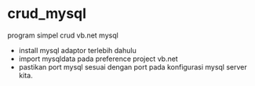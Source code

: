 # crud_mysql
program simpel crud vb.net mysql

- install mysql adaptor terlebih dahulu
- import mysqldata pada preference project vb.net
- pastikan port mysql sesuai dengan port pada konfigurasi mysql server kita.
